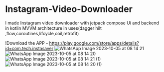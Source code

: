 # Instagram-Video-Downloader
I made Instagram video downloader with jetpack compose Ui and backend in kotlin MVVM architecture in uses(dagger hilt ,flow,coroutines,lifcycle,coil,retrofit)

!Download the APP - https://play.google.com/store/apps/details?id=com.tech.instasaver
![WhatsApp Image 2023-10-05 at 08 14 21](https://github.com/gitcoder-aman/Instagram-Video-Downloader/assets/96575890/4e447c6b-d482-42d2-9281-f1d92db7e216) ![WhatsApp Image 2023-10-05 at 08 14 20](https://github.com/gitcoder-aman/Instagram-Video-Downloader/assets/96575890/f59b9ea4-fbd0-4f0a-ac20-5d6fdc098c0e) ![WhatsApp Image 2023-10-05 at 08 14 21 (1)](https://github.com/gitcoder-aman/Instagram-Video-Downloader/assets/96575890/47fd54bf-d2e2-48b2-a891-94cee723c210) ![WhatsApp Image 2023-10-05 at 08 14 20 (1)](https://github.com/gitcoder-aman/Instagram-Video-Downloader/assets/96575890/ce65f506-20d0-4da6-b526-055444cac359)


